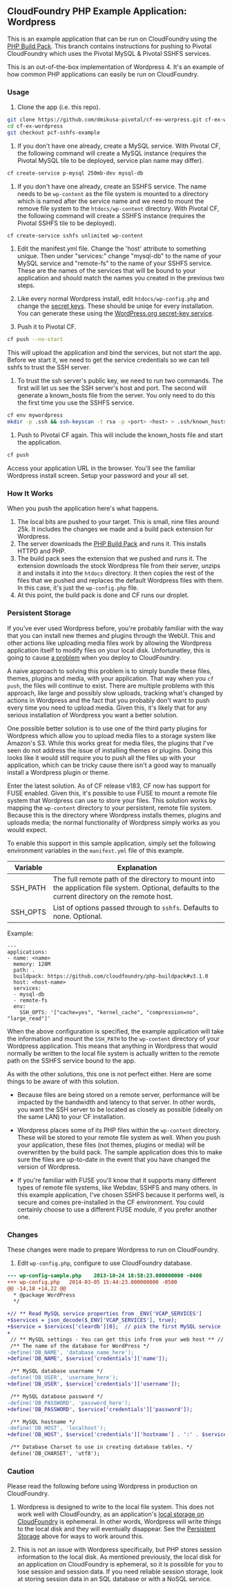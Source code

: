 ## CloudFoundry PHP Example Application:  Wordpress

This is an example application that can be run on CloudFoundry using the [PHP Build Pack].  This branch contains instructions for pushing to Pivotal CloudFoundry which uses the Pivotal MySQL & Pivotal SSHFS services.

This is an out-of-the-box implementation of Wordpress 4.  It's an example of how common PHP applications can easily be run on CloudFoundry.

### Usage

1. Clone the app (i.e. this repo).

  ```bash
  git clone https://github.com/dmikusa-pivotal/cf-ex-worpress.git cf-ex-wordpress
  cd cf-ex-wordpress
  git checkout pcf-sshfs-example
  ```

1.  If you don't have one already, create a MySQL service.  With Pivotal CF, the following command will create a MySQL instance (requires the Pivotal MySQL tile to be deployed, service plan name may differ).

  ```bash
  cf create-service p-mysql 250mb-dev mysql-db
  ```

1.  If you don't have one already, create an SSHFS service.  The name needs to be `wp-content` as the file system is mounted to a directory which is named after the service name and we need to mount the remove file system to the `htdocs/wp-content` directory.  With Pivotal CF, the following command will create a SSHFS instance (requires the Pivotal SSHFS tile to be deployed).

  ```bash
  cf create-service sshfs unlimited wp-content
  ```

1. Edit the manifest.yml file.  Change the 'host' attribute to something unique.  Then under "services:" change "mysql-db" to the name of your MySQL service and "remote-fs" to the name of your SSHFS service.  These are the names of the services that will be bound to your application and should match the names you created in the previous two steps.

1. Like every normal Wordpress install, edit `htdocs/wp-config.php` and change the [secret keys].  These should be uniqe for every installation.  You can generate these using the [WordPress.org secret-key service].

1. Push it to Pivotal CF.

  ```bash
  cf push --no-start
  ```

This will upload the application and bind the services, but not start the app.  Before we start it, we need to get the service credentials so we can tell sshfs to trust the SSH server.

1. To trust the ssh server's public key, we need to run two commands.  The first will let us see the SSH server's host and port.  The second will generate a known_hosts file from the server.  You only need to do this the first time you use the SSHFS service.
  
  ```bash
  cf env mywordpress
  mkdir -p .ssh && ssh-keyscan -t rsa -p <port> <host> > .ssh/known_hosts
  ```

1. Push to Pivotal CF again.  This will include the known_hosts file and start the application.

  ```bash
  cf push
  ```

  Access your application URL in the browser.  You'll see the familiar Wordpress install screen.  Setup your password and your all set.

### How It Works

When you push the application here's what happens.

1. The local bits are pushed to your target.  This is small, nine files around 25k. It includes the changes we made and a build pack extension for Wordpress.
1. The server downloads the [PHP Build Pack] and runs it.  This installs HTTPD and PHP.
1. The build pack sees the extension that we pushed and runs it.  The extension downloads the stock Wordpress file from their server, unzips it and installs it into the `htdocs` directory.  It then copies the rest of the files that we pushed and replaces the default Wordpress files with them.  In this case, it's just the `wp-config.php` file.
1. At this point, the build pack is done and CF runs our droplet.

### Persistent Storage

If you've ever used Wordpress before, you're probably familiar with the way that you can install new themes and plugins through the WebUI.  This and other actions like uploading media files work by allowing the Wordpress application itself to modify files on your local disk.  Unfortunatley, this is going to cause [a problem](#caution) when you deploy to CloudFoundry.

A naive approach to solving this problem is to simply bundle these files, themes, plugins and media, with your application.  That way when you `cf push`, the files will continue to exist.  There are multiple problems with this approach, like large and possibly slow uploads, tracking what's changed by actions in Wordpress and the fact that you probably don't want to push every time you need to upload media.  Given this, it's likely that for any serious installation of Wordpress you want a better solution.

One possible better solution is to use one of the third party plugins for Wordpress which allow you to upload media files to a storage system like Amazon's S3.  While this works great for media files, the plugins that I've seen do not address the issue of installing themes or plugins.  Doing this looks like it would still require you to push all the files up with your application, which can be tricky cause there isn't a good way to manually install a Wordpress plugin or theme.

Enter the latest solution.  As of CF release v183, CF now has support for FUSE enabled.  Given this, it's possible to use FUSE to mount a remote file system that Wordpress can use to store your files.  This solution works by mapping the `wp-content` directory to your persistent, remote file system.  Because this is the directory where Wordpress installs themes, plugins and uploads media; the normal functionality of Wordpress simply works as you would expect.

To enable this support in this sample application, simply set the following environment variables in the `manifest.yml` file of this example.

|      Variable     |   Explanation                                        |
------------------- | -----------------------------------------------------|
|      SSH_PATH     | The full remote path of the directory to mount into the application file system. Optional, defaults to the current directory on the remote host. |
|      SSH_OPTS     | List of options passed through to `sshfs`.  Defaults to none.  Optional. |

Example:

```
---
applications:
- name: <name>
  memory: 128M
  path: .
  buildpack: https://github.com/cloudfoundry/php-buildpack#v3.1.0
  host: <host-name>
  services:
  - mysql-db
  - remote-fs
  env:
    SSH_OPTS: '["cache=yes", "kernel_cache", "compression=no", "large_read"]'
```

When the above configuration is specified, the example application will take the information and mount the `SSH_PATH` to the `wp-content` directory of your Wordpress application.  This means that anything in Wordpress that would normally be written to the local file system is actually written to the remote path on the SSHFS service bound to the app.

As with the other solutions, this one is not perfect either.  Here are some things to be aware of with this solution.

   - Because files are being stored on a remote server, performance will be impacted by the bandwidth and latency to that server.  In other words, you want the SSH server to be located as closely as possible (ideally on the same LAN) to your CF installation.

   - Wordpress places some of its PHP files within the `wp-content` directory.  These will be stored to your remote file system as well.  When you push your application, these files (not themes, plugins or media) will be overwritten by the build pack.  The sample application does this to make sure the files are up-to-date in the event that you have changed the version of Wordpress.  

   - If you're familiar with FUSE you'll know that it supports many different types of remote file systems, like Webdav, SSHFS and many others.  In this example application, I've chosen SSHFS because it performs well, is secure and comes pre-installed in the CF environment. You could certainly choose to use a different FUSE module, if you prefer another one.

### Changes

These changes were made to prepare Wordpress to run on CloudFoundry.

1. Edit `wp-config.php`, configure to use CloudFoundry database.

```diff
--- wp-config-sample.php	2013-10-24 18:58:23.000000000 -0400
+++ wp-config.php	2014-03-05 15:44:23.000000000 -0500
@@ -14,18 +14,22 @@
  * @package WordPress
  */

+// ** Read MySQL service properties from _ENV['VCAP_SERVICES']
+$services = json_decode($_ENV['VCAP_SERVICES'], true);
+$service = $services['cleardb'][0];  // pick the first MySQL service
+
 // ** MySQL settings - You can get this info from your web host ** //
 /** The name of the database for WordPress */
-define('DB_NAME', 'database_name_here');
+define('DB_NAME', $service['credentials']['name']);

 /** MySQL database username */
-define('DB_USER', 'username_here');
+define('DB_USER', $service['credentials']['username']);

 /** MySQL database password */
-define('DB_PASSWORD', 'password_here');
+define('DB_PASSWORD', $service['credentials']['password']);

 /** MySQL hostname */
-define('DB_HOST', 'localhost');
+define('DB_HOST', $service['credentials']['hostname'] . ':' . $service['credentials']['port']);

 /** Database Charset to use in creating database tables. */
 define('DB_CHARSET', 'utf8');
```

### Caution

Please read the following before using Wordpress in production on CloudFoundry.

1. Wordpress is designed to write to the local file system.  This does not work well with CloudFoundry, as an application's [local storage on CloudFoundry] is ephemeral.  In other words, Wordpress will write things to the local disk and they will eventually disappear.  See the [Persistent Storage](#persistent-storage) above for ways to work around this.

1. This is not an issue with Wordpress specifically, but PHP stores session information to the local disk.  As mentioned previously, the local disk for an application on CloudFoundry is ephemeral, so it is possible for you to lose session and session data.  If you need reliable session storage, look at storing session data in an SQL database or with a NoSQL service.


[PHP Build Pack]:https://github.com/dmikusa-pivotal/cf-php-build-pack
[secret keys]:https://github.com/dmikusa-pivotal/cf-ex-worpress/blob/master/wp-config.php#L49
[WordPress.org secret-key service]:https://api.wordpress.org/secret-key/1.1/salt
[ClearDb]:https://www.cleardb.com/
[local storage on CloudFoundry]:http://docs.cloudfoundry.org/devguide/deploy-apps/prepare-to-deploy.html#filesystem
[wp-content directory]:http://codex.wordpress.org/Determining_Plugin_and_Content_Directories
[ephemeral file system]:http://docs.cloudfoundry.org/devguide/deploy-apps/prepare-to-deploy.html#filesystem

